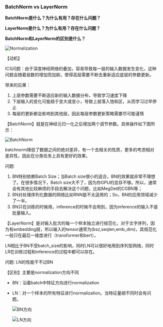 ### BatchNorm vs LayerNorm

**BatchNorm是什么？为什么有用？存在什么问题？**

**LayerNorm是什么？为什么有用？存在什么问题？**

**BatchNorm和LayerNorm的区别是什么？**

![Normalization](img/Normalization.png)

【动机】

ICS问题：由于深度神经网络的叠加，容易导致每一层的输入数据发生变化，这种问题会随着层数的增加而加剧，使得高层需要不断去重新适应底层的参数更新。

带来的后果：

1. 上层参数需要不断适应新的输入数据分布，导致学习速度下降
2. 下层输入的变化可能趋于变大或变小，导致上层落入饱和区，从而学习过早停止
3. 每层的更新都会影响到其他层，因此每层参数更新策略需要尽可能谨慎

【BatchNorm】就是在神经元归一化之后增加两个调节参数。具体操作如下图所示：

![BatchNorm](img/BatchNorm操作.png)

batchnorm降低了数据之间的绝对差异，有一个去相关的性质，更多的考虑相对差异性，因此在分类任务上具有更好的效果。

问题: 

1. BN特别依赖Batch Size；当Batch size很小的适合，BN的效果就非常不理想了。在很多情况下，Batch size大不了，因为你GPU的显存不够。所以，通常会有其他比较麻烦的手段去解决这个问题，比如MegDet的CGBN等；
2. BN对处理序列化数据的网络比如RNN是不太适用的；So，BN的应用领域减少了一半。
3. BN只在训练的时候用，inference的时候不会用到，因为inference的输入不是批量输入。

【LayerNorm】是对输入批次的每一个样本独立进行规范化，对于文字序列，因为有embedding层，所以输入的tensor通常为(bsz,seqlen,emb_dim)，其规范化一般只在最后一维度进行（transformer和bert）。

LN相比于BN不受batch_size的影响，同时LN可以很好地用到序列型网络，同时LR在训练过程和inference的过程中都可以存在。

问题: LN的性能干不过BN

【区别】主要是normalization方向不同

- BN：沿着batch中特征方向进行normalization

- LN：对一个样本的所有特征进行normalization。当特征量纲不同时会有问题。

   ![BN方向](img/BN在神经网络方向示意图.png)

   ![LN方向](img/LN在神经网络方向示意图.png)



